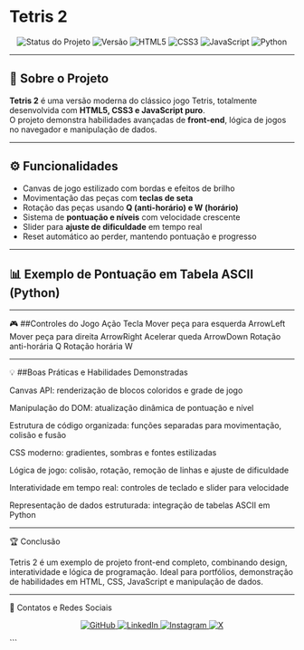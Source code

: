 # Tetris 2

<p align="center">
  <img src="https://img.shields.io/badge/status-concluído-green?style=for-the-badge" alt="Status do Projeto">
  <img src="https://img.shields.io/badge/versão-1.0-blue?style=for-the-badge" alt="Versão">
  <img src="https://img.shields.io/badge/HTML5-E34F26?style=for-the-badge&logo=html5&logoColor=white" alt="HTML5">
  <img src="https://img.shields.io/badge/CSS3-1572B6?style=for-the-badge&logo=css3&logoColor=white" alt="CSS3">
  <img src="https://img.shields.io/badge/JavaScript-F7DF1E?style=for-the-badge&logo=javascript&logoColor=black" alt="JavaScript">
  <img src="https://img.shields.io/badge/Python-3776AB?style=for-the-badge&logo=python&logoColor=white" alt="Python">
</p>

---

## 🎯 Sobre o Projeto

**Tetris 2** é uma versão moderna do clássico jogo Tetris, totalmente desenvolvida com **HTML5, CSS3 e JavaScript puro**.  
O projeto demonstra habilidades avançadas de **front-end**, lógica de jogos no navegador e manipulação de dados.

---

## ⚙️ Funcionalidades

- Canvas de jogo estilizado com bordas e efeitos de brilho  
- Movimentação das peças com **teclas de seta**  
- Rotação das peças usando **Q (anti-horário) e W (horário)**  
- Sistema de **pontuação e níveis** com velocidade crescente  
- Slider para **ajuste de dificuldade** em tempo real  
- Reset automático ao perder, mantendo pontuação e progresso  

---

## 📊 Exemplo de Pontuação em Tabela ASCII (Python)

---

🎮 ##Controles do Jogo
Ação	Tecla
Mover peça para esquerda	ArrowLeft
Mover peça para direita	ArrowRight
Acelerar queda	ArrowDown
Rotação anti-horária	Q
Rotação horária	W

---

💡 ##Boas Práticas e Habilidades Demonstradas

Canvas API: renderização de blocos coloridos e grade de jogo

Manipulação do DOM: atualização dinâmica de pontuação e nível

Estrutura de código organizada: funções separadas para movimentação, colisão e fusão

CSS moderno: gradientes, sombras e fontes estilizadas

Lógica de jogo: colisão, rotação, remoção de linhas e ajuste de dificuldade

Interatividade em tempo real: controles de teclado e slider para velocidade

Representação de dados estruturada: integração de tabelas ASCII em Python

---

🏆 Conclusão

Tetris 2 é um exemplo de projeto front-end completo, combinando design, interatividade e lógica de programação.
Ideal para portfólios, demonstração de habilidades em HTML, CSS, JavaScript e manipulação de dados.

---

👤 Contatos e Redes Sociais
<p align="center"> <a href="https://github.com/seu-usuario" target="_blank"> <img src="https://img.shields.io/badge/GitHub-181717?style=for-the-badge&logo=github&logoColor=white" alt="GitHub"> </a> <a href="https://www.linkedin.com/in/seu-perfil" target="_blank"> <img src="https://img.shields.io/badge/LinkedIn-0A66C2?style=for-the-badge&logo=linkedin&logoColor=white" alt="LinkedIn"> </a> <a href="https://www.instagram.com/seu-perfil" target="_blank"> <img src="https://img.shields.io/badge/Instagram-E4405F?style=for-the-badge&logo=instagram&logoColor=white" alt="Instagram"> </a> <a href="https://x.com/seu-perfil" target="_blank"> <img src="https://img.shields.io/badge/X-1DA1F2?style=for-the-badge&logo=x&logoColor=white" alt="X"> </a> </p> ```
